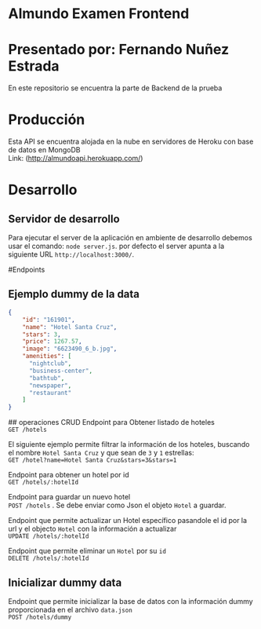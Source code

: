 # Almundo Examen Frontend
# Presentado por: Fernando Nuñez Estrada

En este repositorio se encuentra la parte de Backend de la prueba

# Producción

Esta API se encuentra alojada en la nube en servidores de Heroku con base de datos en MongoDB  
Link: (http://almundoapi.herokuapp.com/)

# Desarrollo

## Servidor de desarrollo

Para ejecutar el server de la aplicación en ambiente de desarrollo debemos usar el comando: `node server.js`. 
por defecto el server apunta a la siguiente URL `http://localhost:3000/`. 

#Endpoints

## Ejemplo dummy de la data

```json
{
    "id": "161901",
    "name": "Hotel Santa Cruz",
    "stars": 3,
    "price": 1267.57,
    "image": "6623490_6_b.jpg",
    "amenities": [
      "nightclub",
      "business-center",
      "bathtub",
      "newspaper",
      "restaurant"
    ]
}
```

## operaciones CRUD
Endpoint para Obtener listado de hoteles  
`GET /hotels`  

El siguiente ejemplo permite filtrar la información de los hoteles, buscando el nombre `Hotel Santa Cruz` y que sean de `3` y `1` estrellas:  
`GET /hotel?name=Hotel Santa Cruz&stars=3&stars=1`  

Endpoint para obtener un hotel por id  
`GET /hotels/:hotelId`  

Endpoint para guardar un nuevo hotel  
`POST /hotels` . Se debe enviar como Json el objeto `Hotel` a guardar.  

Endpoint que permite actualizar un Hotel específico pasandole el id por la url y el objecto `Hotel` con la información a actualizar  
`UPDATE /hotels/:hotelId`  

Endpoint que permite eliminar un `Hotel` por su `id`  
`DELETE /hotels/:hotelId`  
  
## Inicializar dummy data
Endpoint que permite inicializar la base de datos con la información dummy proporcionada en el archivo `data.json`  
`POST /hotels/dummy`  